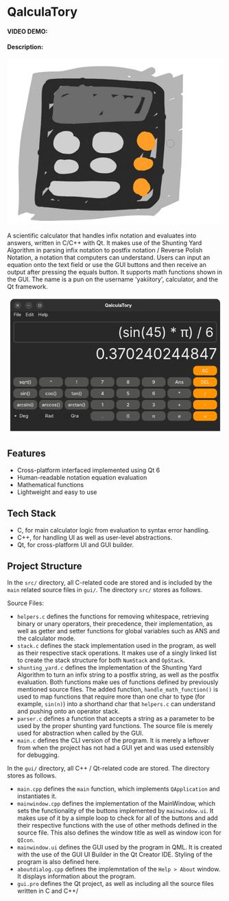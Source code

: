 # QalculaTory

#### VIDEO DEMO:

#### Description:

<p align="center" width="100%">
  <img src="https://github.com/yakiitory/QalculaTory/blob/main/assets/qalculatory.png?raw=true" alt="QalculaTory's logo">
</p>
A scientific calculator that handles infix notation and evaluates into answers, written in C/C++ with Qt. It makes use of the Shunting Yard Algorithm in parsing infix notation to postfix notation / Reverse Polish Notation, a notation that computers can understand. Users can input an equation onto the text field or use the GUI buttons and then receive an output after pressing the equals button. It supports math functions shown in the GUI. The name is a pun on the username 'yakiitory', calculator, and the Qt framework.
<p align="center" width="100%">
  <img src="https://github.com/yakiitory/QalculaTory/blob/main/assets/example.png?raw=true" alt="Screenshot of the program">
</p>

<h2>Features</h2>
<ul>
  <li>Cross-platform interfaced implemented using Qt 6</li>
  <li>Human-readable notation equation evaluation</li>
  <li>Mathematical functions </li>
  <li>Lightweight and easy to use</li>
</ul>

<h2>Tech Stack</h2>
<ul>
  <li>C, for main calculator logic from evaluation to syntax error handling.</li>
  <li>C++, for handling UI as well as user-level abstractions.</li>
  <li>Qt, for cross-platform UI and GUI builder.</li>
</ul>

<h2>Project Structure</h2>
In the <code>src/</code> directory, all C-related code are stored and is included by the <code>main</code> related source files in <code>gui/</code>. The directory <code>src/</code> stores as follows.
<p>Source Files:</p>
<ul>
  <li><code>helpers.c</code> defines the functions for removing whitespace, retrieving binary or unary operators, their precedence, their implementation, as well as getter and setter functions for global variables such as ANS and the calculator mode.</li>
  <li><code>stack.c</code> defines the stack implementation used in the program, as well as their respective stack operations. It makes use of a singly linked list to create the stack structure for both <code>NumStack</code> and <code>OpStack</code>.</li>
  <li><code>shunting_yard.c</code> defines the implementation of the Shunting Yard Algorithm to turn an infix string to a postfix string, as well as the postfix evaluation. Both functions make ues of functions defined by previously mentioned source files. The added function, <code>handle_math_function()</code> is used to map functions that require more than one char to type (for example, <code>sin(n)</code>) into a shorthand char that <code>helpers.c</code> can understand and pushing onto an operator stack.</li>
  <li><code>parser.c</code> defines a function that accepts a string as a parameter to be used by the proper shunting yard functions. The source file is merely used for abstraction when called by the GUI.</li>
  <li><code>main.c</code> defines the CLI version of the program. It is merely a leftover from when the project has not had a GUI yet and was used extensibly for debugging.</li>
</ul>
In the <code>gui/</code> directory, all C++ / Qt-related code are stored. The directory stores as follows.
<ul>
  <li><code>main.cpp</code> defines the <code>main</code> function, which implements <code>QApplication</code> and instantiates it.</li>
  <li><code>mainwindow.cpp</code> defines the implementation of the MainWindow, which sets the functionality of the buttons implemented by <code>mainwindow.ui</code>. It makes use of it by a simple loop to check for all of the buttons and add their respective functions with the use of other methods defined in the source file. This also defines the window title as well as window icon for <code>QIcon</code>.</li>
  <li><code>mainwindow.ui</code> defines the GUI used by the program in QML. It is created with the use of the GUI UI Builder in the Qt Creator IDE. Styling of the program is also defined here.</li>
  <li><code>aboutdialog.cpp</code> defines the implemntation of the <code>Help > About</code> window. It displays information about the program.</li>
  <li><code>gui.pro</code> defines the Qt project, as well as including all the source files written in C and C++/</li>
</ul>
